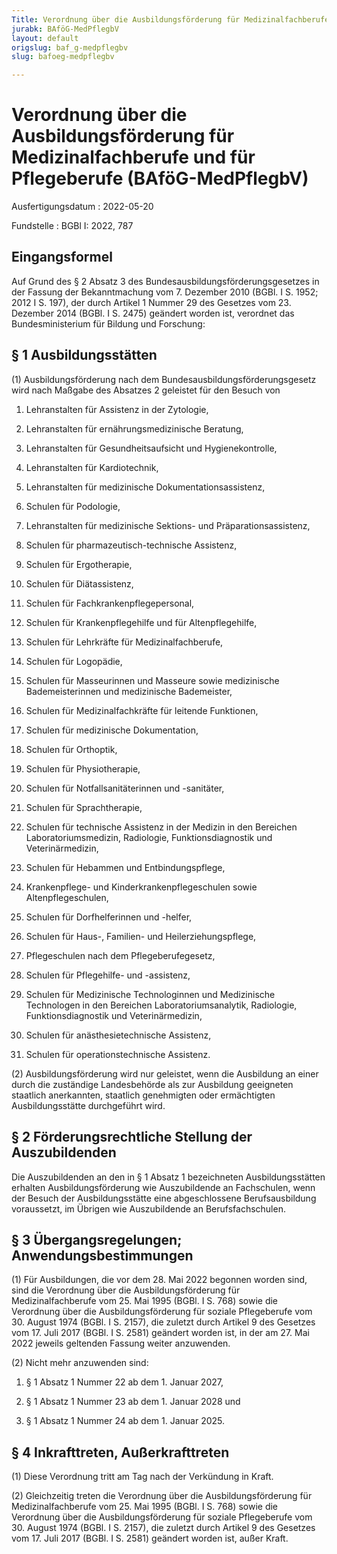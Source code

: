 ```yaml
---
Title: Verordnung über die Ausbildungsförderung für Medizinalfachberufe und für Pflegeberufe
jurabk: BAföG-MedPflegbV
layout: default
origslug: baf_g-medpflegbv
slug: bafoeg-medpflegbv

---
```


# Verordnung über die Ausbildungsförderung für Medizinalfachberufe und für Pflegeberufe (BAföG-MedPflegbV)

Ausfertigungsdatum
:   2022-05-20

Fundstelle
:   BGBl I: 2022, 787


## Eingangsformel

Auf Grund des § 2 Absatz 3 des Bundesausbildungsförderungsgesetzes in der Fassung der Bekanntmachung vom 7. Dezember 2010 (BGBl. I S. 1952; 2012 I S. 197), der durch Artikel 1 Nummer 29 des Gesetzes vom 23. Dezember 2014 (BGBl. I S. 2475) geändert worden ist, verordnet das Bundesministerium für Bildung und Forschung:


## § 1 Ausbildungsstätten

(1) Ausbildungsförderung nach dem Bundesausbildungsförderungsgesetz wird nach Maßgabe des Absatzes 2 geleistet für den Besuch von

1.  Lehranstalten für Assistenz in der Zytologie,


2.  Lehranstalten für ernährungsmedizinische Beratung,


3.  Lehranstalten für Gesundheitsaufsicht und Hygienekontrolle,


4.  Lehranstalten für Kardiotechnik,


5.  Lehranstalten für medizinische Dokumentationsassistenz,


6.  Schulen für Podologie,


7.  Lehranstalten für medizinische Sektions- und Präparationsassistenz,


8.  Schulen für pharmazeutisch-technische Assistenz,


9.  Schulen für Ergotherapie,


10. Schulen für Diätassistenz,


11. Schulen für Fachkrankenpflegepersonal,


12. Schulen für Krankenpflegehilfe und für Altenpflegehilfe,


13. Schulen für Lehrkräfte für Medizinalfachberufe,


14. Schulen für Logopädie,


15. Schulen für Masseurinnen und Masseure sowie medizinische Bademeisterinnen und medizinische Bademeister,


16. Schulen für Medizinalfachkräfte für leitende Funktionen,


17. Schulen für medizinische Dokumentation,


18. Schulen für Orthoptik,


19. Schulen für Physiotherapie,


20. Schulen für Notfallsanitäterinnen und -sanitäter,


21. Schulen für Sprachtherapie,


22. Schulen für technische Assistenz in der Medizin in den Bereichen Laboratoriumsmedizin, Radiologie, Funktionsdiagnostik und Veterinärmedizin,


23. Schulen für Hebammen und Entbindungspflege,


24. Krankenpflege- und Kinderkrankenpflegeschulen sowie Altenpflegeschulen,


25. Schulen für Dorfhelferinnen und -helfer,


26. Schulen für Haus-, Familien- und Heilerziehungspflege,


27. Pflegeschulen nach dem Pflegeberufegesetz,


28. Schulen für Pflegehilfe- und -assistenz,


29. Schulen für Medizinische Technologinnen und Medizinische Technologen in den Bereichen Laboratoriumsanalytik, Radiologie, Funktionsdiagnostik und Veterinärmedizin,


30. Schulen für anästhesietechnische Assistenz,


31. Schulen für operationstechnische Assistenz.




(2) Ausbildungsförderung wird nur geleistet, wenn die Ausbildung an einer durch die zuständige Landesbehörde als zur Ausbildung geeigneten staatlich anerkannten, staatlich genehmigten oder ermächtigten Ausbildungsstätte durchgeführt wird.


## § 2 Förderungsrechtliche Stellung der Auszubildenden

Die Auszubildenden an den in § 1 Absatz 1 bezeichneten Ausbildungsstätten erhalten Ausbildungsförderung wie Auszubildende an Fachschulen, wenn der Besuch der Ausbildungsstätte eine abgeschlossene Berufsausbildung voraussetzt, im Übrigen wie Auszubildende an Berufsfachschulen.


## § 3 Übergangsregelungen; Anwendungsbestimmungen

(1) Für Ausbildungen, die vor dem 28. Mai 2022 begonnen worden sind, sind die Verordnung über die Ausbildungsförderung für Medizinalfachberufe vom 25. Mai 1995 (BGBl. I S. 768) sowie die Verordnung über die Ausbildungsförderung für soziale Pflegeberufe vom 30. August 1974 (BGBl. I S. 2157), die zuletzt durch Artikel 9 des Gesetzes vom 17. Juli 2017 (BGBl. I S. 2581) geändert worden ist, in der am 27. Mai 2022 jeweils geltenden Fassung weiter anzuwenden.

(2) Nicht mehr anzuwenden sind:

1.  § 1 Absatz 1 Nummer 22 ab dem 1. Januar 2027,


2.  § 1 Absatz 1 Nummer 23 ab dem 1. Januar 2028 und


3.  § 1 Absatz 1 Nummer 24 ab dem 1. Januar 2025.





## § 4 Inkrafttreten, Außerkrafttreten

(1) Diese Verordnung tritt am Tag nach der Verkündung in Kraft.

(2) Gleichzeitig treten die Verordnung über die Ausbildungsförderung für Medizinalfachberufe vom 25. Mai 1995 (BGBl. I S. 768) sowie die Verordnung über die Ausbildungsförderung für soziale Pflegeberufe vom 30. August 1974 (BGBl. I S. 2157), die zuletzt durch Artikel 9 des Gesetzes vom 17. Juli 2017 (BGBl. I S. 2581) geändert worden ist, außer Kraft.

